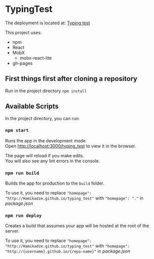 # TypingTest

The deployment is located at: [Typing test](https://hamikadze.github.io/typing_test/)

This project uses:
* npm
* React
* MobX
  * mobx-react-lite
* gh-pages

## First things first after cloning a repository

Run in the project directory `npm install`

## Available Scripts

In the project directory, you can run:

### `npm start`

Runs the app in the development mode.\
Open [http://localhost:3000/typing_test](http://localhost:3000/typing_test) to view it in the browser.

The page will reload if you make edits.\
You will also see any lint errors in the console.

### `npm run build`

Builds the app for production to the `build` folder.

To use it, you need to replace
`"homepage": "http://Hamikadze.github.io/typing_test"` with
`"homepage": "."` in *package.json*

### `npm run deploy`

Creates a build that assumes your app will be hosted at the root of the server.

To use it, you need to replace
`"homepage": "http://Hamikadze.github.io/typing_test"` with
`"homepage": "http://{username}.github.io/{repo-name}"` in *package.json*
